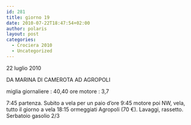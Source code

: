 ```yaml
---
id: 281
title: giorno 19
date: 2010-07-22T18:47:54+02:00
author: polaris
layout: post
categories:
  - Crociera 2010
  - Uncategorized
---
```

22 luglio 2010

DA MARINA DI CAMEROTA AD AGROPOLI


miglia giornaliere : 40,40
ore motore : 3,7

7:45 partenza. Subito a vela per un paio d’ore
9:45 motore poi NW, vela, tutto il giorno a vela
18:15 ormeggiati Agropoli (70 €). Lavaggi, rassetto. Serbatoio gasolio 2/3
